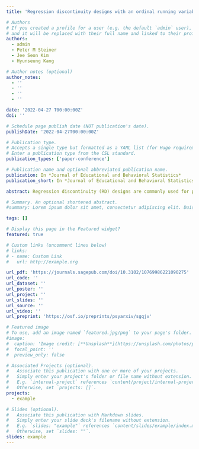 ```yaml
---
title: 'Regression discontinuity designs with an ordinal running variable: evaluating the effects of extended time accommodations for English language learners'

# Authors
# If you created a profile for a user (e.g. the default `admin` user), write the username (folder name) here
# and it will be replaced with their full name and linked to their profile.
authors:
  - admin
  - Peter M Steiner
  - Jee Seon Kim
  - Hyunseung Kang

# Author notes (optional)
author_notes:
  - ''
  - ''
  - ''
  - ''

date: '2022-04-27 T00:00:00Z'
doi: ''

# Schedule page publish date (NOT publication's date).
publishDate: '2022-04-27T00:00:00Z'

# Publication type.
# Accepts a single type but formatted as a YAML list (for Hugo requirements).
# Enter a publication type from the CSL standard.
publication_types: ['paper-conference']

# Publication name and optional abbreviated publication name.
publication: In *Journal of Educational and Behavioral Statistics*
publication_short: In *Journal of Educational and Behavioral Statistics*

abstract: Regression discontinuity (RD) designs are commonly used for program evaluation with continuous treatment assignment variables. But in practice, treatment assignment is frequently based on ordinal variables. In this study, we propose an RD design with an ordinal running variable to assess the effects of extended time accommodations (ETA) for English-language learners (ELLs). ETA eligibility is determined by ordinal ELL English-proficiency categories of National Assessment of Educational Progress data. We discuss the identification and estimation of the average treatment effect (ATE), intent-to-treat effect, and the local ATE at the cutoff. We also propose a series of sensitivity analyses to probe the effect estimates’ robustness to the choices of scaling functions and cutoff scores and remaining confounding.

# Summary. An optional shortened abstract.
#summary: Lorem ipsum dolor sit amet, consectetur adipiscing elit. Duis posuere tellus ac convallis placerat. Proin tincidunt magna sed ex sollicitudin condimentum.

tags: []

# Display this page in the Featured widget?
featured: true

# Custom links (uncomment lines below)
# links:
# - name: Custom Link
#   url: http://example.org

url_pdf: 'https://journals.sagepub.com/doi/10.3102/10769986221090275'
url_code: ''
url_dataset: ''
url_poster: ''
url_project: ''
url_slides: ''
url_source: ''
url_video: ''
url_preprint: 'https://osf.io/preprints/psyarxiv/sgqjv'

# Featured image
# To use, add an image named `featured.jpg/png` to your page's folder.
#image:
#  caption: 'Image credit: [**Unsplash**](https://unsplash.com/photos/pLCdAaMFLTE)'
#  focal_point: ''
#  preview_only: false

# Associated Projects (optional).
#   Associate this publication with one or more of your projects.
#   Simply enter your project's folder or file name without extension.
#   E.g. `internal-project` references `content/project/internal-project/index.md`.
#   Otherwise, set `projects: []`.
projects:
  - example

# Slides (optional).
#   Associate this publication with Markdown slides.
#   Simply enter your slide deck's filename without extension.
#   E.g. `slides: "example"` references `content/slides/example/index.md`.
#   Otherwise, set `slides: ""`.
slides: example
---
```


